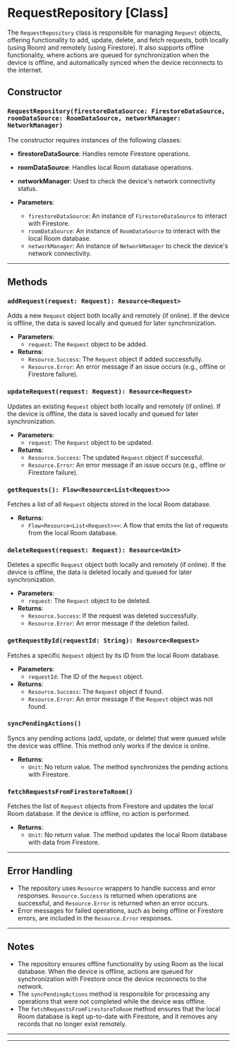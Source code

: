 # RequestRepository [Class]

The `RequestRepository` class is responsible for managing `Request` objects, offering functionality to add, update, delete, and fetch requests, both locally (using Room) and remotely (using Firestore). It also supports offline functionality, where actions are queued for synchronization when the device is offline, and automatically synced when the device reconnects to the internet.

## Constructor

### `RequestRepository(firestoreDataSource: FirestoreDataSource, roomDataSource: RoomDataSource, networkManager: NetworkManager)`

The constructor requires instances of the following classes:
- **firestoreDataSource**: Handles remote Firestore operations.
- **roomDataSource**: Handles local Room database operations.
- **networkManager**: Used to check the device's network connectivity status.

- **Parameters**:
    - `firestoreDataSource`: An instance of `FirestoreDataSource` to interact with Firestore.
    - `roomDataSource`: An instance of `RoomDataSource` to interact with the local Room database.
    - `networkManager`: An instance of `NetworkManager` to check the device's network connectivity.

---

## Methods

### `addRequest(request: Request): Resource<Request>`

Adds a new `Request` object both locally and remotely (if online). If the device is offline, the data is saved locally and queued for later synchronization.

- **Parameters**:
    - `request`: The `Request` object to be added.
- **Returns**:
    - `Resource.Success`: The `Request` object if added successfully.
    - `Resource.Error`: An error message if an issue occurs (e.g., offline or Firestore failure).

### `updateRequest(request: Request): Resource<Request>`

Updates an existing `Request` object both locally and remotely (if online). If the device is offline, the data is saved locally and queued for later synchronization.

- **Parameters**:
    - `request`: The `Request` object to be updated.
- **Returns**:
    - `Resource.Success`: The updated `Request` object if successful.
    - `Resource.Error`: An error message if an issue occurs (e.g., offline or Firestore failure).

### `getRequests(): Flow<Resource<List<Request>>>`

Fetches a list of all `Request` objects stored in the local Room database.

- **Returns**:
    - `Flow<Resource<List<Request>>>`: A flow that emits the list of requests from the local Room database.

### `deleteRequest(request: Request): Resource<Unit>`

Deletes a specific `Request` object both locally and remotely (if online). If the device is offline, the data is deleted locally and queued for later synchronization.

- **Parameters**:
    - `request`: The `Request` object to be deleted.
- **Returns**:
    - `Resource.Success`: If the request was deleted successfully.
    - `Resource.Error`: An error message if the deletion failed.

### `getRequestById(requestId: String): Resource<Request>`

Fetches a specific `Request` object by its ID from the local Room database.

- **Parameters**:
    - `requestId`: The ID of the `Request` object.
- **Returns**:
    - `Resource.Success`: The `Request` object if found.
    - `Resource.Error`: An error message if the `Request` object was not found.

### `syncPendingActions()`

Syncs any pending actions (add, update, or delete) that were queued while the device was offline. This method only works if the device is online.

- **Returns**:
    - `Unit`: No return value. The method synchronizes the pending actions with Firestore.

### `fetchRequestsFromFirestoreToRoom()`

Fetches the list of `Request` objects from Firestore and updates the local Room database. If the device is offline, no action is performed.

- **Returns**:
    - `Unit`: No return value. The method updates the local Room database with data from Firestore.

---

## Error Handling

- The repository uses `Resource` wrappers to handle success and error responses. `Resource.Success` is returned when operations are successful, and `Resource.Error` is returned when an error occurs.
- Error messages for failed operations, such as being offline or Firestore errors, are included in the `Resource.Error` responses.

---

## Notes

- The repository ensures offline functionality by using Room as the local database. When the device is offline, actions are queued for synchronization with Firestore once the device reconnects to the network.
- The `syncPendingActions` method is responsible for processing any operations that were not completed while the device was offline.
- The `fetchRequestsFromFirestoreToRoom` method ensures that the local Room database is kept up-to-date with Firestore, and it removes any records that no longer exist remotely.

---
****